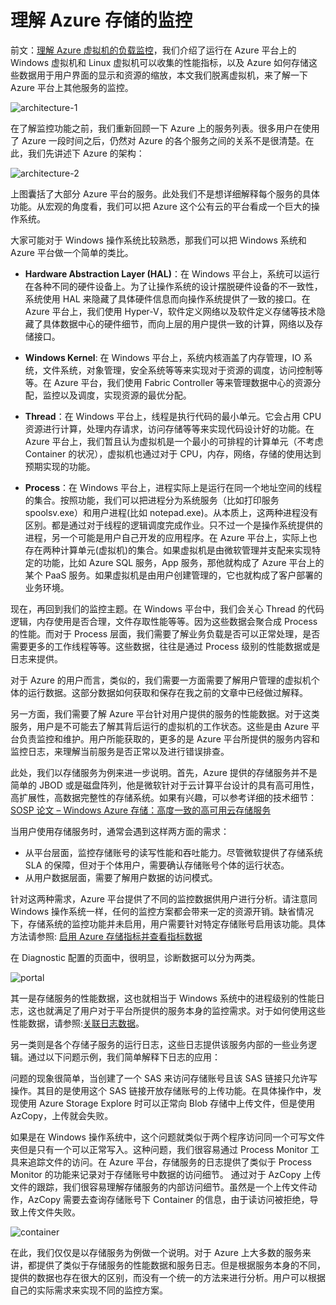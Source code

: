 # 理解 Azure 存储的监控

前文：[理解 Azure 虚拟机的负载监控](aog-monitoring-and-diagnostics-virtual-machines-load-monitoring-understanding)，我们介绍了运行在 Azure 平台上的 Windows 虚拟机和 Linux 虚拟机可以收集的性能指标，以及 Azure 如何存储这些数据用于用户界面的显示和资源的缩放，本文我们脱离虚拟机，来了解一下 Azure 平台上其他服务的监控。

![architecture-1](media/aog-monitoring-and-diagnostics-storage-understanding/architecture-1)

在了解监控功能之前，我们重新回顾一下 Azure 上的服务列表。很多用户在使用了 Azure 一段时间之后，仍然对 Azure 的各个服务之间的关系不是很清楚。在此，我们先讲述下 Azure 的架构：

![architecture-2](media/aog-monitoring-and-diagnostics-storage-understanding/architecture-2)

上图囊括了大部分 Azure 平台的服务。此处我们不是想详细解释每个服务的具体功能。从宏观的角度看，我们可以把 Azure 这个公有云的平台看成一个巨大的操作系统。

大家可能对于 Windows 操作系统比较熟悉，那我们可以把 Windows 系统和 Azure 平台做一个简单的类比。

- **Hardware Abstraction Layer (HAL)**：在 Windows 平台上，系统可以运行在各种不同的硬件设备上。为了让操作系统的设计摆脱硬件设备的不一致性，系统使用 HAL 来隐藏了具体硬件信息而向操作系统提供了一致的接口。在 Azure 平台上，我们使用 Hyper-V，软件定义网络以及软件定义存储等技术隐藏了具体数据中心的硬件细节，而向上层的用户提供一致的计算，网络以及存储接口。

- **Windows Kernel**: 在 Windows 平台上，系统内核涵盖了内存管理，IO 系统，文件系统，对象管理，安全系统等等来实现对于资源的调度，访问控制等等。在 Azure 平台，我们使用 Fabric Controller 等来管理数据中心的资源分配，监控以及调度，实现资源的最优分配。

- **Thread**：在 Windows 平台上，线程是执行代码的最小单元。它会占用 CPU 资源进行计算，处理内存请求，访问存储等等来实现代码设计好的功能。在 Azure 平台上，我们暂且认为虚拟机是一个最小的可排程的计算单元（不考虑 Container 的状况），虚拟机也通过对于 CPU，内存，网络，存储的使用达到预期实现的功能。

- **Process**：在 Windows 平台上，进程实际上是运行在同一个地址空间的线程的集合。按照功能，我们可以把进程分为系统服务（比如打印服务 spoolsv.exe）和用户进程(比如 notepad.exe)。从本质上，这两种进程没有区别。都是通过对于线程的逻辑调度完成作业。只不过一个是操作系统提供的进程，另一个可能是用户自己开发的应用程序。在 Azure 平台上，实际上也存在两种计算单元(虚拟机)的集合。如果虚拟机是由微软管理并支配来实现特定的功能，比如 Azure SQL 服务，App 服务，那他就构成了 Azure 平台上的某个 PaaS 服务。如果虚拟机是由用户创建管理的，它也就构成了客户部署的业务环境。

现在，再回到我们的监控主题。在 Windows 平台中，我们会关心 Thread 的代码逻辑，内存使用是否合理，文件存取性能等等。因为这些数据会聚合成 Process 的性能。而对于 Process 层面，我们需要了解业务负载是否可以正常处理，是否需要更多的工作线程等等。这些数据，往往是通过 Process 级别的性能数据或是日志来提供。

对于 Azure 的用户而言，类似的，我们需要一方面需要了解用户管理的虚拟机个体的运行数据。这部分数据如何获取和保存在我之前的文章中已经做过解释。

另一方面，我们需要了解 Azure 平台针对用户提供的服务的性能数据。对于这类服务，用户是不可能去了解其背后运行的虚拟机的工作状态。这些是由 Azure 平台负责监控和维护。用户所能获取的，更多的是 Azure 平台所提供的服务内容和监控日志，来理解当前服务是否正常以及进行错误排查。

此处，我们以存储服务为例来进一步说明。首先，Azure 提供的存储服务并不是简单的 JBOD 或是磁盘阵列，他是微软针对于云计算平台设计的具有高可用性，高扩展性，高数据完整性的存储系统。如果有兴趣，可以参考详细的技术细节：[SOSP 论文 – Windows Azure 存储：高度一致的高可用云存储服务](https://blogs.msdn.microsoft.com/windowsazurestorage/2011/11/20/sosp-paper-windows-azure-storage-a-highly-available-cloud-storage-service-with-strong-consistency/)

当用户使用存储服务时，通常会遇到这样两方面的需求：

- 从平台层面，监控存储账号的读写性能和吞吐能力。尽管微软提供了存储系统 SLA 的保障，但对于个体用户，需要确认存储账号个体的运行状态。
- 从用户数据层面，需要了解用户数据的访问模式。

针对这两种需求，Azure 平台提供了不同的监控数据供用户进行分析。请注意同 Windows 操作系统一样，任何的监控方案都会带来一定的资源开销。缺省情况下，存储系统的监控功能并未启用，用户需要针对特定存储账号启用该功能。具体方法请参照: [启用 Azure 存储指标并查看指标数据](https://docs.azure.cn/zh-cn/storage/storage-enable-and-view-metrics)

在 Diagnostic 配置的页面中，很明显，诊断数据可以分为两类。

![portal](media/aog-monitoring-and-diagnostics-storage-understanding/portal)

其一是存储服务的性能数据，这也就相当于 Windows 系统中的进程级别的性能日志，这也就满足了用户对于平台所提供的服务本身的监控需求。对于如何使用这些性能数据，请参照:[关联日志数据](https://docs.azure.cn/zh-cn/storage/storage-monitoring-diagnosing-troubleshooting#correlating-log-data)。

另一类则是各个存储子服务的运行日志，这些日志提供该服务内部的一些业务逻辑。通过以下问题示例，我们简单解释下日志的应用：

问题的现象很简单，当创建了一个 SAS 来访问存储账号且该 SAS 链接只允许写操作。其目的是使用这个 SAS 链接开放存储账号的上传功能。在具体操作中，发现使用 Azure Storage Explore 时可以正常向 Blob 存储中上传文件，但是使用 AzCopy，上传就会失败。

如果是在 Windows 操作系统中，这个问题就类似于两个程序访问同一个可写文件夹但是只有一个可以正常写入。这种问题，我们很容易通过 Process Monitor 工具来追踪文件的访问。在 Azure 平台，存储服务的日志提供了类似于 Process Monitor 的功能来记录对于存储账号中数据的访问细节。
通过对于 AzCopy 上传文件的跟踪，我们很容易理解存储服务的内部访问细节。虽然是一个上传文件动作，AzCopy 需要去查询存储账号下 Container 的信息，由于读访问被拒绝，导致上传文件失败。

![container](media/aog-monitoring-and-diagnostics-storage-understanding/container)

在此，我们仅仅是以存储服务为例做一个说明。对于 Azure 上大多数的服务来讲，都提供了类似于存储服务的性能数据和服务日志。但是根据服务本身的不同，提供的数据也存在很大的区别，而没有一个统一的方法来进行分析。用户可以根据自己的实际需求来实现不同的监控方案。